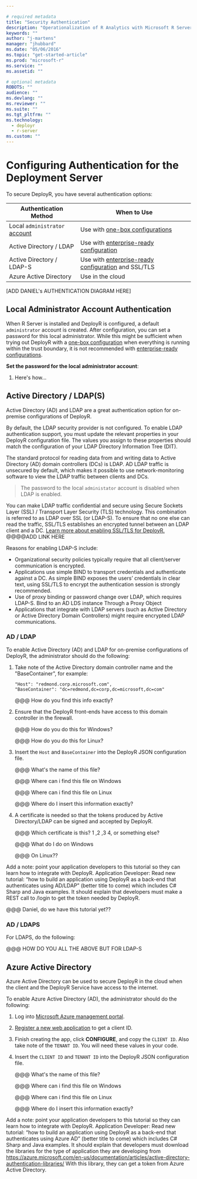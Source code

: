 ```yaml
---

# required metadata
title: "Security Authentication"
description: "Operationalization of R Analytics with Microsoft R Server"
keywords: ""
author: "j-martens"
manager: "jhubbard"
ms.date: "05/06/2016"
ms.topic: "get-started-article"
ms.prod: "microsoft-r"
ms.service: ""
ms.assetid: ""

# optional metadata
ROBOTS: ""
audience: ""
ms.devlang: ""
ms.reviewer: ""
ms.suite: ""
ms.tgt_pltfrm: ""
ms.technology: 
  - deployr
  - r-server
ms.custom: ""
---
```


# Configuring Authentication for the Deployment Server

To secure DeployR, you have several authentication options:

|Authentication Method|When to Use|
|----------------------------------|----------------------------------|
|Local `administrator` [account](#local)|Use with [one-box configurations](configurations.md)|
|Active Directory / LDAP|Use with [enterprise-ready configuration](configurations.md)|
|Active Directory / LDAP-S|Use with [enterprise-ready configuration](configurations.md) and SSL/TLS|
|Azure Active Directory|Use in the cloud|

[ADD DANIEL's AUTHENTICATION DIAGRAM HERE]

<a name="local"></a>

## Local Administrator Account Authentication

When R Server is installed and DeployR is configured, a default `administrator` account is created. After configuration, you can set a password for this local administrator. While this might be sufficient when trying out DeployR with a [one-box configuration](configurations.md) when everything is running within the trust boundary, it is not recommended with [enterprise-ready configurations](configurations.md).

**Set the password for the local administrator account**:

1. Here's how...


<a name="ldap"></a>

## Active Directory / LDAP(S)

Active Directory (AD) and LDAP are a great authentication option for on-premise configurations of DeployR.

By default, the LDAP security provider is not configured. To enable LDAP authentication support, you must update the relevant properties in your DeployR configuration file. The values you assign to these properties should match the configuration of your LDAP Directory Information Tree (DIT).

The standard protocol for reading data from and writing data to Active Directory (AD) domain controllers (DCs) is LDAP. AD LDAP traffic is unsecured by default, which makes it possible to use network-monitoring software to view the LDAP traffic between clients and DCs. 

> The password to the local `administator` account is disabled when LDAP is enabled.

You can make LDAP traffic confidential and secure using Secure Sockets Layer (SSL) / Transport Layer Security (TLS) technology. This combination is referred to as LDAP over SSL (or LDAP-S). To ensure that no one else can read the traffic, SSL/TLS establishes an encrypted tunnel between an LDAP client and a DC. [Learn more about enabling SSL/TLS for DeployR.]() @@@@ADD LINK HERE

Reasons for enabling LDAP-S include:

+ Organizational security policies typically require that all client/server communication is encrypted.
+ Applications use simple BIND to transport credentials and authenticate against a DC. As simple BIND exposes the users’ credentials in clear text, using SSL/TLS to encrypt the authentication session is strongly recommended.
+ Use of proxy binding or password change over LDAP, which requires LDAP-S. Bind to an AD LDS instance Through a Proxy Object
+ Applications that integrate with LDAP servers (such as Active Directory or Active Directory Domain Controllers) might require encrypted LDAP communications.


### AD / LDAP

To enable Active Directory (AD) and LDAP for on-premise configurations of DeployR, the administrator should do the following:

1. Take note of the Active Directory domain controller name and the "BaseContainer", for example:
   ```
   "Host": "redmond.corp.microsoft.com",
   "BaseContainer": "dc=redmond,dc=corp,dc=microsoft,dc=com"
   ```

   @@@ How do you find this info exactly?

2. Ensure that the DeployR front-ends have access to this domain controller in the firewall.
   
   @@@ How do you do this for Windows?

   
   @@@ How do you do this for Linux?

3. Insert the `Host` and `BaseContainer` into the DeployR JSON configuration file.

   @@@ What's the name of this file?

   @@@ Where can i find this file on Windows

   @@@ Where can i find this file on Linux

   @@@ Where do I insert this information exactly?

4. A certificate is needed so that the tokens produced by Active Directory/LDAP can be signed and accepted by DeployR.

   @@@ Which certificate is this?  1 ,2 ,3 4, or something else?

   @@@ What do I do on Windows

   @@@ On Linux??


Add a note: point your application developers to this tutorial so they can learn how to integrate with DeployR. Application Developer: Read new tutorial: “how to build an application using DeployR as a back-end  that authenticates using AD/LDAP” (better title to come) which includes C# Sharp and Java examples. It should explain that developers must make a REST call to /login to get the token needed by DeployR.

@@@ Daniel, do we have this tutorial yet??



### AD / LDAPS

For LDAPS, do the following:

@@@ HOW DO YOU ALL THE ABOVE BUT FOR LDAP-S

<a name="aad"></a>

## Azure Active Directory 

Azure Active Directory can be used to secure DeployR in the cloud when the client and the DeployR Service have access to the internet.

To enable Azure Active Directory (AD), the administrator should do the following:

1. Log into [Microsoft Azure management portal](https://azure.microsoft.com/en-us/features/azure-portal/).   

1. [Register a new web application](https://azure.microsoft.com/en-us/documentation/articles/sql-database-client-id-keys/)  to get a client ID.

1. Finish creating the app, click **CONFIGURE**, and copy the `CLIENT ID`. Also take note of the `TENANT ID`. You will need these values in your code.

1. Insert the `CLIENT ID` and `TENANT ID` into the DeployR JSON configuration file.

   @@@ What's the name of this file?

   @@@ Where can i find this file on Windows

   @@@ Where can i find this file on Linux

   @@@ Where do I insert this information exactly?


Add a note: point your application developers to this tutorial so they can learn how to integrate with DeployR.
Application Developer: Read new tutorial: “how to build an application using DeployR as a back-end  that authenticates using Azure AD” (better title to come) which includes C# Sharp and Java examples. It should explain that developers must download the libraries for the type of application they are developing from https://azure.microsoft.com/en-us/documentation/articles/active-directory-authentication-libraries/ With this library, they can get a token from Azure Active Directory. 
